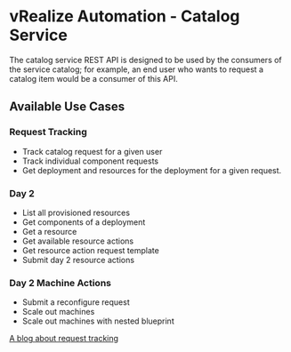 # vRealize Automation - Catalog Service

The catalog service REST API is designed to be used by the consumers of the service catalog; for example, an end user who wants to request a catalog item would be a consumer of this API. 

## Available Use Cases

### Request Tracking

 * Track catalog request for a given user
 * Track individual component requests
 * Get deployment and resources for the deployment for a given request.

### Day 2

 * List all provisioned resources
 * Get components of a deployment
 * Get a resource
 * Get available resource actions
 * Get resource action request template
 * Submit day 2 resource actions

### Day 2 Machine Actions

 * Submit a reconfigure request
 * Scale out machines
 * Scale out machines with nested blueprint

[A blog about request tracking](https://blogs.vmware.com/management/2015/10/self-service-apis-simplified-vrealize-automation-7-0.html)
